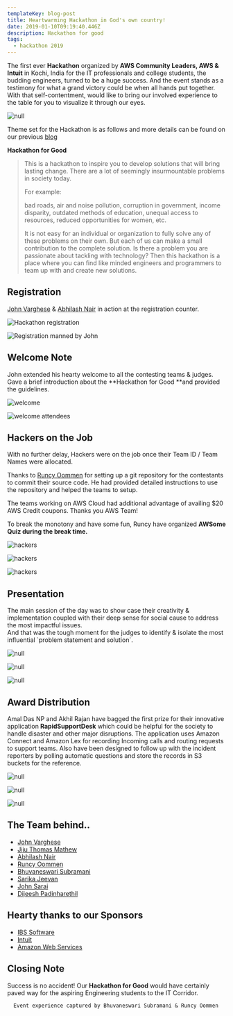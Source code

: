 ```yaml
---
templateKey: blog-post
title: Heartwarming Hackathon in God's own country!
date: 2019-01-10T09:19:40.446Z
description: Hackathon for good
tags:
  - hackathon 2019
---
```

The first ever **Hackathon** organized by **AWS Community Leaders, AWS **&** Intuit** in Kochi, India for the IT professionals and college students, the budding engineers, turned to be a huge success. And the event stands as a testimony for what a grand victory could be when all hands put together. With that self-contentment, would like to bring our involved experience to the table for you to visualize it through our eyes.

![null](/img/kochi_hackathon.jpeg)

Theme set for the Hackathon is as follows and more details can be found on our previous [blog](https://www.awsugblr.in/blog/2019-01-04-hackathon-for-good-kochi-india/)

**Hackathon for Good**

> This is a hackathon to inspire you to develop solutions that will bring lasting change. There are a lot of seemingly insurmountable problems in society today.
>
> For example: 
>
> bad roads, air and noise pollution, corruption in government, income disparity, outdated methods of education, unequal access to resources, reduced opportunities for women, etc.
>
> It is not easy for an individual or organization to fully solve any of these problems on their own. But each of us can make a small contribution to the complete solution. Is there a problem you are passionate about tackling with technology? Then this hackathon is a place where you can find like minded engineers and programmers to team up with and create new solutions.

## Registration

[John Varghese](https://www.linkedin.com/in/jvaws/) & [Abhilash Nair](https://www.linkedin.com/in/hiabhilash/) in action at the registration counter.

![Hackathon registration](/img/img_20190105_083118.jpg)

![Registration manned by John](/img/img_20190105_085015.jpg)

## 

## Welcome Note

John extended his hearty welcome to all the contesting teams & judges. Gave a brief introduction about the **Hackathon for Good **and provided the guidelines. 

![welcome](/img/img_20190105_090520.jpg)

![welcome attendees](/img/img_20190105_090453.jpg)

## Hackers on the Job

With no further delay, Hackers were on the job once their Team ID / Team Names were allocated.

Thanks to [Runcy Oommen](https://www.linkedin.com/in/runcyoommen/) for setting up a git repository for the contestants to commit their source code. He had provided detailed instructions to use the repository and helped the teams to setup.

The teams working on AWS Cloud had additional advantage of availing $20 AWS Credit coupons. Thanks you AWS Team!

To break the monotony and have some fun, Runcy have organized **AWSome Quiz **during the break time**.**

![hackers](/img/img_20190105_143229.jpg)

![hackers](/img/img_20190105_102409.jpg)

![hackers](/img/img_20190105_102453.jpg)

## Presentation

The main session of the day was to show case their creativity & implementation coupled with their deep sense for social cause to address the most impactful issues. \
And that was the tough moment for the judges to identify & isolate the most influential \`problem statement and solution\`.

![null](/img/img_20190105_160501.jpg)

![null](/img/img_20190105_164910.jpg)

![null](/img/whatsapp-image-2019-01-05-at-23.01.03-2.jpg)

## Award Distribution

Amal Das NP and Akhil Rajan have bagged the first prize for their innovative application **RapidSupportDesk** which could be helpful for the society to handle disaster and other major disruptions. The application uses Amazon Connect and Amazon Lex for recording Incoming calls and routing requests to support teams. Also have been designed to follow up with the incident reporters by polling automatic questions and store the records in S3 buckets for the reference.

![null](/img/whatsapp-image-2019-01-05-at-23.06.01.jpg)

![null](/img/whatsapp-image-2019-01-05-at-23.06.04.jpg)

![null](/img/whatsapp-image-2019-01-05-at-23.05.50.jpg)

## 

## The Team behind..

* [John Varghese](https://www.linkedin.com/in/jvaws/)
* [Jiju Thomas Mathew](https://www.linkedin.com/in/jijutm/)
* [Abhilash Nair](https://www.linkedin.com/in/hiabhilash/)
* [Runcy Oommen](https://www.linkedin.com/in/runcyoommen/)
* [Bhuvaneswari Subramani](https://www.linkedin.com/in/bhuvanas/)
* [Sarika Jeevan](https://www.linkedin.com/in/sarika-jeevan-9ab7b65/)
* [John Sarai](https://www.linkedin.com/in/john-sarai-6926156b/)
* [Dijeesh Padinharethil](https://www.linkedin.com/in/dijeesh-padinharethil/)

## Hearty thanks to our Sponsors

* [IBS Software](https://www.ibsplc.com/)
* [Intuit](https://www.intuit.com/)
* [Amazon Web Services](https://aws.amazon.com/developer/community/usergroups/asia-pacific/)

## Closing Note

Success is no accident! Our **Hackathon for Good** would have certainly paved way for the aspiring Engineering students to the IT Corridor.

```
  Event experience captured by Bhuvaneswari Subramani & Runcy Oommen
```
